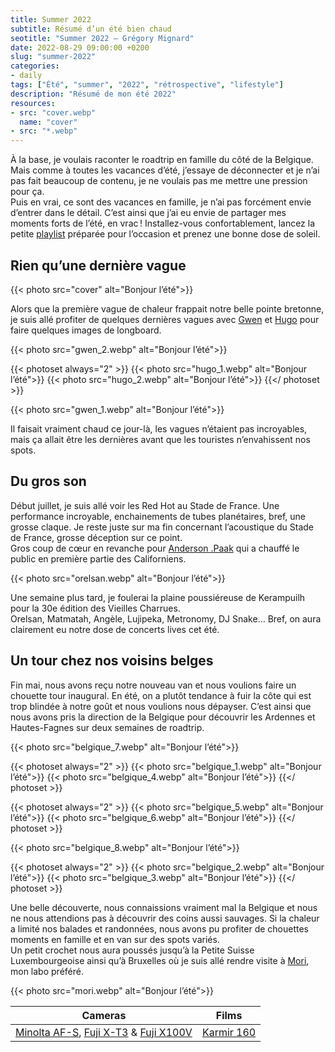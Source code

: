 ```yaml
---
title: Summer 2022
subtitle: Résumé d’un été bien chaud
seotitle: "Summer 2022 — Grégory Mignard"
date: 2022-08-29 09:00:00 +0200
slug: "summer-2022"
categories:
- daily
tags: ["Été", "summer", "2022", "rétrospective", "lifestyle"]
description: "Résumé de mon été 2022"
resources:
- src: "cover.webp"
  name: "cover"
- src: "*.webp"
---
```


À la base, je voulais raconter le roadtrip en famille du côté de la Belgique. Mais comme à toutes les vacances d’été, j’essaye de déconnecter et je n’ai pas fait beaucoup de contenu, je ne voulais pas me mettre une pression pour ça.  
Puis en vrai, ce sont des vacances en famille, je n’ai pas forcément envie d’entrer dans le détail. C’est ainsi que j’ai eu envie de partager mes moments forts de l’été, en vrac ! Installez-vous confortablement, lancez la petite [playlist](https://music.apple.com/fr/playlist/001-summer-twenty-two/pl.u-57YKfVA360r) préparée pour l’occasion et prenez une bonne dose de soleil.

## Rien qu’une dernière vague

{{< photo src="cover" alt="Bonjour l’été">}}

Alors que la première vague de chaleur frappait notre belle pointe bretonne, je suis allé profiter de quelques dernières vagues avec [Gwen](https://www.instagram.com/gwencristien/) et [Hugo](https://www.instagram.com/hugo_crescent/) pour faire quelques images de longboard.  

{{< photo src="gwen_2.webp" alt="Bonjour l’été">}}

{{< photoset always="2" >}}
{{< photo src="hugo_1.webp" alt="Bonjour l’été">}}
{{< photo src="hugo_2.webp" alt="Bonjour l’été">}}
{{</ photoset >}}

{{< photo src="gwen_1.webp" alt="Bonjour l’été">}}

Il faisait vraiment chaud ce jour-là, les vagues n’étaient pas incroyables, mais ça allait être les dernières avant que les touristes n’envahissent nos spots.  

## Du gros son

Début juillet, je suis allé voir les Red Hot au Stade de France. Une performance incroyable, enchainements de tubes planétaires, bref, une grosse claque. Je reste juste sur ma fin concernant l’acoustique du Stade de France, grosse déception sur ce point.  
Gros coup de cœur en revanche pour [Anderson .Paak](https://music.apple.com/fr/artist/anderson-paak/855484536) qui a chauffé le public en première partie des Californiens.

{{< photo src="orelsan.webp" alt="Bonjour l’été">}}

Une semaine plus tard, je foulerai la plaine poussiéreuse de Kerampuilh pour la 30e édition des Vieilles Charrues.  
Orelsan, Matmatah, Angèle, Lujipeka, Metronomy, DJ Snake… Bref, on aura clairement eu notre dose de concerts lives cet été.

## Un tour chez nos voisins belges

Fin mai, nous avons reçu notre nouveau van et nous voulions faire un chouette tour inaugural. En été, on a plutôt tendance à fuir la côte qui est trop blindée à notre goût et nous voulions nous dépayser. C’est ainsi que nous avons pris la direction de la Belgique pour découvrir les Ardennes et Hautes-Fagnes sur deux semaines de roadtrip.  

{{< photo src="belgique_7.webp" alt="Bonjour l’été">}}

{{< photoset always="2" >}}
{{< photo src="belgique_1.webp" alt="Bonjour l’été">}}
{{< photo src="belgique_4.webp" alt="Bonjour l’été">}}
{{</ photoset >}} 

{{< photoset always="2" >}}
{{< photo src="belgique_5.webp" alt="Bonjour l’été">}}
{{< photo src="belgique_6.webp" alt="Bonjour l’été">}}
{{</ photoset >}}

{{< photo src="belgique_8.webp" alt="Bonjour l’été">}}

{{< photoset always="2" >}}
{{< photo src="belgique_2.webp" alt="Bonjour l’été">}}
{{< photo src="belgique_3.webp" alt="Bonjour l’été">}}
{{</ photoset >}}

Une belle découverte, nous connaissions vraiment mal la Belgique et nous ne nous attendions pas à découvrir des coins aussi sauvages. Si la chaleur a limité nos balades et randonnées, nous avons pu profiter de chouettes moments en famille et en van sur des spots variés.  
Un petit crochet nous aura poussés jusqu’à la Petite Suisse Luxembourgeoise ainsi qu’à Bruxelles où je suis allé rendre visite à [Mori](https://fr.morifilmlab.com), mon labo préféré.

{{< photo src="mori.webp" alt="Bonjour l’été">}}

| Cameras | Films |
|:-------:|:------:|
| [Minolta AF-S](https://gregorymignard.com/minolta-af-s/), [Fuji X-T3](https://www.digit-photo.com/FUJI-X-T3-Boitier-Nu-Noir-rFUJIXT3BK.html?dpa_id=23) & [Fuji X100V](https://gregorymignard.com/fujifilm-x100v/) | [Karmir 160](https://fr.morifilmlab.com/products/kamir-160-35mm-film) |